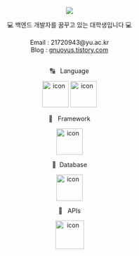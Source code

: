
<p align="center">
<img src="https://capsule-render.vercel.app/api?&type=waving&color=timeAuto&height=180&section=header&text=Hi✋%20I'm%20Twotwobread&fontSize=50&animation=fadeIn&fontAlignY=45" />
  </p>

<div align='center'> 💻 백엔드 개발자를 꿈꾸고 있는 대학생입니다 💻 </div>
<br>
<div align='center'> Email : 21720943@yu.ac.kr </div>
<div align='center'> Blog : <a href="https://gnuoyus.tistory.com/">gnuoyus.tistory.com</a></div>
<br>
<p align="center">
🔠&nbsp&nbsp&nbspLanguage
  </p>
<p align="center">
<img alt= "icon" wide="60" height="60" src ="https://techstack-generator.vercel.app/java-icon.svg">
<img alt= "icon" wide="60" height="60" src ="https://techstack-generator.vercel.app/python-icon.svg">
  </p>
<p align="center">
🔨&nbsp&nbsp&nbspFramework
  </p>
 <p align="center">
<img alt= "icon" wide="60" height="60" src="https://w.namu.la/s/b695388be0b8a6667ecab1c8589288644110839f5989e132c6ed20883291b22d12c8cde706c4e8772ac8399556f1618529098f5799559647c53e642164ff2dadf5606712745f948386dc0d6af061e0b4eb4a46a885fe659c66f14cac854d53cd">

  </p>
 <p align="center">
💽&nbsp&nbspDatabase
  </p>
<p align="center">
<img alt= "icon" wide="60" height="60" src ="https://techstack-generator.vercel.app/mysql-icon.svg">
  </p> 
  
<p align="center">
🥘 &nbsp&nbspAPIs
  </p>
<p align="center">
<img alt= "icon" wide="65" height="65" src ="https://techstack-generator.vercel.app/restapi-icon.svg">
  </p>
<!-- <p align="center">
 &nbsp&nbspDeploy
  </p>
<p align="center">
<img alt= "icon" wide="65" height="65" src ="https://techstack-generator.vercel.app/docker-icon.svg">
  </p> -->
<br>
<br>
